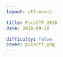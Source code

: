 ```yaml
---
layout: ctf-event

title: PicoCTF 2018
date: 2018-09-28

difficulty: false
cover: picoctf.png
---
```

